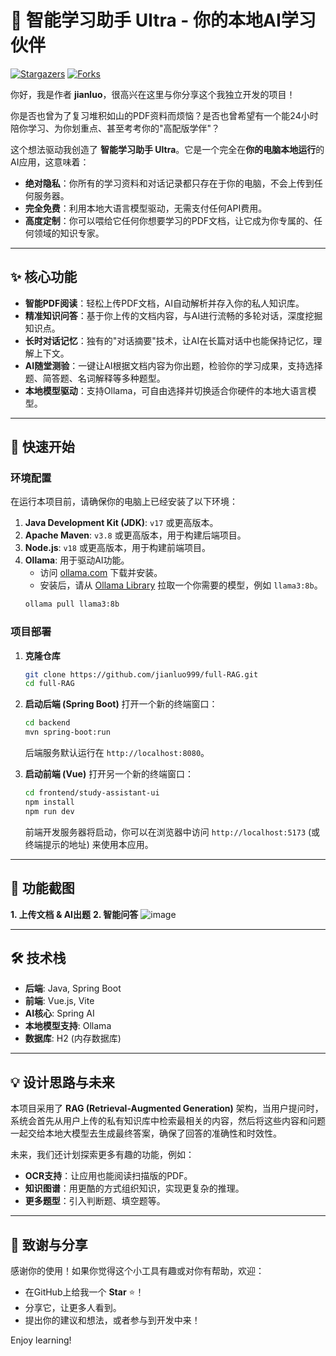 # 🧠 智能学习助手 Ultra - 你的本地AI学习伙伴

[![Stargazers](https://img.shields.io/github/stars/jianluo999/full-RAG?style=social)](https://github.com/jianluo999/full-RAG/stargazers)
[![Forks](https://img.shields.io/github/forks/jianluo999/full-RAG?style=social)](https://github.com/jianluo999/full-RAG/network/members)

你好，我是作者 **jianluo**，很高兴在这里与你分享这个我独立开发的项目！

你是否也曾为了复习堆积如山的PDF资料而烦恼？是否也曾希望有一个能24小时陪你学习、为你划重点、甚至考考你的"高配版学伴"？

这个想法驱动我创造了 **智能学习助手 Ultra**。它是一个完全在**你的电脑本地运行**的AI应用，这意味着：
*   **绝对隐私**：你所有的学习资料和对话记录都只存在于你的电脑，不会上传到任何服务器。
*   **完全免费**：利用本地大语言模型驱动，无需支付任何API费用。
*   **高度定制**：你可以喂给它任何你想要学习的PDF文档，让它成为你专属的、任何领域的知识专家。

---

## ✨ 核心功能

*   **智能PDF阅读**：轻松上传PDF文档，AI自动解析并存入你的私人知识库。
*   **精准知识问答**：基于你上传的文档内容，与AI进行流畅的多轮对话，深度挖掘知识点。
*   **长时对话记忆**：独有的"对话摘要"技术，让AI在长篇对话中也能保持记忆，理解上下文。
*   **AI随堂测验**：一键让AI根据文档内容为你出题，检验你的学习成果，支持选择题、简答题、名词解释等多种题型。
*   **本地模型驱动**：支持Ollama，可自由选择并切换适合你硬件的本地大语言模型。

---

## 🚀 快速开始

### 环境配置

在运行本项目前，请确保你的电脑上已经安装了以下环境：

1.  **Java Development Kit (JDK)**: `v17` 或更高版本。
2.  **Apache Maven**: `v3.8` 或更高版本，用于构建后端项目。
3.  **Node.js**: `v18` 或更高版本，用于构建前端项目。
4.  **Ollama**: 用于驱动AI功能。
    *   访问 [ollama.com](https://ollama.com) 下载并安装。
    *   安装后，请从 [Ollama Library](https://ollama.com/library) 拉取一个你需要的模型，例如 `llama3:8b`。
      ```bash
      ollama pull llama3:8b
      ```

### 项目部署

1.  **克隆仓库**
    ```bash
    git clone https://github.com/jianluo999/full-RAG.git
    cd full-RAG
    ```

2.  **启动后端 (Spring Boot)**
    打开一个新的终端窗口：
    ```bash
    cd backend
    mvn spring-boot:run
    ```
    后端服务默认运行在 `http://localhost:8080`。

3.  **启动前端 (Vue)**
    打开另一个新的终端窗口：
    ```bash
    cd frontend/study-assistant-ui
    npm install
    npm run dev
    ```
    前端开发服务器将启动，你可以在浏览器中访问 `http://localhost:5173` (或终端提示的地址) 来使用本应用。

---

## 📸 功能截图

**1. 上传文档 & AI出题**
**2. 智能问答**
![image](https://github.com/user-attachments/assets/7abf29b8-f881-4b50-8769-7f408a89f47d)

---

## 🛠️ 技术栈

*   **后端**: Java, Spring Boot
*   **前端**: Vue.js, Vite
*   **AI核心**: Spring AI
*   **本地模型支持**: Ollama
*   **数据库**: H2 (内存数据库)

---

## 💡 设计思路与未来

本项目采用了 **RAG (Retrieval-Augmented Generation)** 架构，当用户提问时，系统会首先从用户上传的私有知识库中检索最相关的内容，然后将这些内容和问题一起交给本地大模型去生成最终答案，确保了回答的准确性和时效性。

未来，我们还计划探索更多有趣的功能，例如：
*   **OCR支持**：让应用也能阅读扫描版的PDF。
*   **知识图谱**：用更酷的方式组织知识，实现更复杂的推理。
*   **更多题型**：引入判断题、填空题等。

---

## 💖 致谢与分享

感谢你的使用！如果你觉得这个小工具有趣或对你有帮助，欢迎：
*   在GitHub上给我一个 **Star** ⭐！
*   分享它，让更多人看到。
*   提出你的建议和想法，或者参与到开发中来！

Enjoy learning! 
